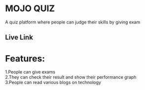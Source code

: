   # MOJO QUIZ 
  A quiz platform where people can judge their skills by giving exam
  
  ## Live Link
  

# Features:
1.People can give exams </br>
2.They can check their result and show their performance graph </br>
3.People can read various blogs on technology </br>

  
